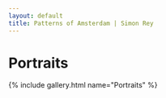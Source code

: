 ```yaml
---
layout: default
title: Patterns of Amsterdam | Simon Rey
---
```


# Portraits

{% include gallery.html name="Portraits" %}